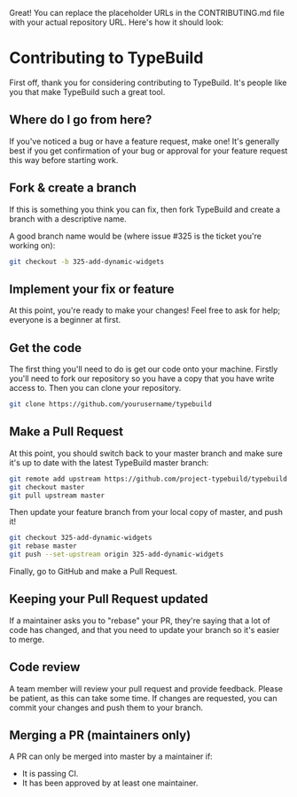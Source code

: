 Great! You can replace the placeholder URLs in the CONTRIBUTING.md file with your actual repository URL. Here's how it should look:

# Contributing to TypeBuild

First off, thank you for considering contributing to TypeBuild. It's people like you that make TypeBuild such a great tool.

## Where do I go from here?

If you've noticed a bug or have a feature request, make one! It's generally best if you get confirmation of your bug or approval for your feature request this way before starting work.

## Fork & create a branch

If this is something you think you can fix, then fork TypeBuild and create a branch with a descriptive name.

A good branch name would be (where issue #325 is the ticket you're working on):

```bash
git checkout -b 325-add-dynamic-widgets
```

## Implement your fix or feature

At this point, you're ready to make your changes! Feel free to ask for help; everyone is a beginner at first.

## Get the code

The first thing you'll need to do is get our code onto your machine. Firstly you'll need to fork our repository so you have a copy that you have write access to. Then you can clone your repository.

```bash
git clone https://github.com/yourusername/typebuild
```

## Make a Pull Request

At this point, you should switch back to your master branch and make sure it's up to date with the latest TypeBuild master branch:

```bash
git remote add upstream https://github.com/project-typebuild/typebuild
git checkout master
git pull upstream master
```

Then update your feature branch from your local copy of master, and push it!

```bash
git checkout 325-add-dynamic-widgets
git rebase master
git push --set-upstream origin 325-add-dynamic-widgets
```

Finally, go to GitHub and make a Pull Request.

## Keeping your Pull Request updated

If a maintainer asks you to "rebase" your PR, they're saying that a lot of code has changed, and that you need to update your branch so it's easier to merge.

## Code review

A team member will review your pull request and provide feedback. Please be patient, as this can take some time. If changes are requested, you can commit your changes and push them to your branch.

## Merging a PR (maintainers only)

A PR can only be merged into master by a maintainer if:

- It is passing CI.
- It has been approved by at least one maintainer.